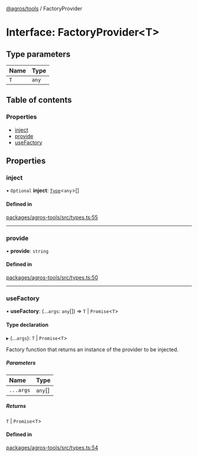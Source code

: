 [@agros/tools](../index.md) / FactoryProvider

# Interface: FactoryProvider<T\>

## Type parameters

| Name | Type |
| :------ | :------ |
| `T` | `any` |

## Table of contents

### Properties

- [inject](FactoryProvider.md#inject)
- [provide](FactoryProvider.md#provide)
- [useFactory](FactoryProvider.md#usefactory)

## Properties

### <a id="inject" name="inject"></a> inject

• `Optional` **inject**: [`Type`](../index.md#type)<`any`\>[]

#### Defined in

[packages/agros-tools/src/types.ts:55](https://github.com/agrosjs/agros/blob/a6e22e9/packages/agros-tools/src/types.ts#L55)

___

### <a id="provide" name="provide"></a> provide

• **provide**: `string`

#### Defined in

[packages/agros-tools/src/types.ts:50](https://github.com/agrosjs/agros/blob/a6e22e9/packages/agros-tools/src/types.ts#L50)

___

### <a id="usefactory" name="usefactory"></a> useFactory

• **useFactory**: (...`args`: `any`[]) => `T` \| `Promise`<`T`\>

#### Type declaration

▸ (...`args`): `T` \| `Promise`<`T`\>

Factory function that returns an instance of the provider to be injected.

##### Parameters

| Name | Type |
| :------ | :------ |
| `...args` | `any`[] |

##### Returns

`T` \| `Promise`<`T`\>

#### Defined in

[packages/agros-tools/src/types.ts:54](https://github.com/agrosjs/agros/blob/a6e22e9/packages/agros-tools/src/types.ts#L54)
